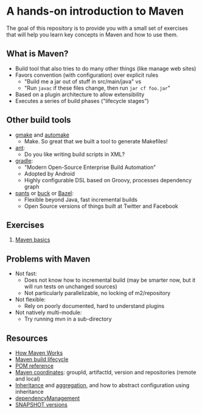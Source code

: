 # A hands-on introduction to Maven

The goal of this repository is to provide you with a small set of exercises
that will help you learn key concepts in Maven and how to use them.

## What is Maven?

* Build tool that also tries to do many other things (like manage web sites)
* Favors convention (with configuration) over explicit rules
    * "Build me a jar out of stuff in src/main/java" vs
    * "Run `javac` if these files change, then run `jar cf foo.jar`"
* Based on a plugin architecture to allow extensibility
* Executes a series of build phases ("lifecycle stages")

## Other build tools

* [gmake](https://www.gnu.org/software/make/) and [automake](https://www.gnu.org/software/automake/)
    * Make. So great that we built a tool to generate Makefiles!
* [ant](http://ant.apache.org/):
    * Do you like writing build scripts in XML?
* [gradle](http://gradle.org/):
    * "Modern Open-Source Enterprise Build Automation"
    * Adopted by Android
    * Highly configurable DSL based on Groovy, processes dependency graph
* [pants](http://www.pantsbuild.org/) or [buck](https://buckbuild.com/) or [Bazel](http://www.bazel.io/):
    * Flexible beyond Java, fast incremental builds
    * Open Source versions of things built at Twitter and Facebook

## Exercises

1. [Maven basics](0-basics/)

## Problems with Maven

* Not fast:
    * Does not know how to incremental build (may be smarter now, but it will run tests on unchanged sources)
    * Not particularly parallelizable, no locking of m2/repository
* Not flexible:
    * Rely on poorly documented, hard to understand plugins
* Not natively multi-module:
    * Try running mvn in a sub-directory

## Resources

* [How Maven Works](http://www.kyleblaney.com/introduction-to-maven/)
* [Maven build lifecycle](http://maven.apache.org/guides/introduction/introduction-to-the-lifecycle.html)
* [POM reference](https://maven.apache.org/pom.html)
* [Maven coordinates](https://maven.apache.org/pom.html#Maven_Coordinates): groupId, artifactId, version and repositories (remote and local)
* [Inheritance](https://maven.apache.org/pom.html#Inheritance) and [aggregation](https://maven.apache.org/pom.html#Aggregation), and how to abstract configuration using inheritance
* [dependencyManagement](https://maven.apache.org/pom.html#Dependency_Management)
* [SNAPSHOT versions](http://books.sonatype.com/mvnref-book/reference/pom-relationships-sect-pom-syntax.html)
